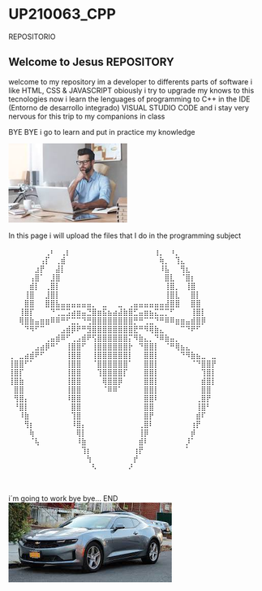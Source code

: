 # UP210063_CPP
REPOSITORIO

## Welcome to Jesus REPOSITORY

welcome to my repository im a developer to differents parts of software i like HTML, CSS & JAVASCRIPT obiously i try to upgrade my knows to this tecnologies
now i learn the lenguages of programming to C++ in the 	IDE (Entorno de desarrollo integrado) VISUAL STUDIO CODE and i stay very nervous for this trip to my companions in class 

BYE BYE i go to learn and put in practice my knowledge


![No images to watch](imagenes/workpeople.jfif)


In this page i will upload the files that I do in the programming subject

     


⠀⠀⠀⠀⠀⠀⠀⢀⠆⠀⢀⡆⠀⠀⠀⠀⠀⠀⠀⠀⠀⠀⠀⠀⠀⠀⠀⠀⢰⡀⠀⠰⡀⠀⠀⠀⠀⠀⠀⠀
⠀⠀⠀⠀⠀⠀⢠⡏⠀⢀⣾⠀⠀⠀⠀⠀⠀⠀⠀⠀⠀⠀⠀⠀⠀⠀⠀⠀⠀⢷⡀⠀⢹⣄⠀⠀⠀⠀⠀⠀
⠀⠀⠀⠀⠀⣰⡟⠀⠀⣼⡇⠀⠀⠀⠀⠀⠀⠀⠀⠀⠀⠀⠀⠀⠀⠀⠀⠀⠀⠸⣧⠀⠀⢻⣆⠀⠀⠀⠀⠀
⠀⠀⠀⠀⢠⣿⠁⠀⣸⣿⠀⠀⠀⠀⠀⠀⠀⠀⠀⠀⠀⠀⠀⠀⠀⠀⠀⠀⠀⠀⣿⣇⠀⠈⣿⡆⠀⠀⠀⠀
⠀⠀⠀⠀⣾⡇⠀⢀⣿⡇⠀⠀⠀⠀⠀⠀⠀⠀⠀⠀⠀⠀⠀⠀⠀⠀⠀⠀⠀⠀⢸⣿⡀⠀⢸⣿⠀⠀⠀⠀
⠀⠀⠀⢸⣿⠀⠀⣸⣿⡇⠀⠀⠀⠀⠀⠀⠀⠀⠀⠀⠀⠀⠀⠀⠀⠀⠀⠀⠀⠀⢸⣿⣇⠀⠀⣿⡇⠀⠀⠀
⠀⠀⠀⣿⣿⠀⠀⣿⣿⣧⣤⣤⣤⣤⣤⣤⡀⠀⣀⠀⠀⣀⠀⢀⣤⣤⣤⣤⣤⣤⣼⣿⣿⠀⠀⣿⣿⠀⠀⠀
⠀⠀⢸⣿⡏⠀⠀⠀⠙⢉⣉⣩⣴⣶⣤⣙⣿⣶⣯⣦⣴⣼⣷⣿⣋⣤⣶⣦⣍⣉⡉⠋⠀⠀⠀⢸⣿⡇⠀⠀
⠀⠀⢿⣿⣷⣤⣶⣶⠿⠿⠛⠋⣉⡉⠙⢛⣿⣿⣿⣿⣿⣿⣿⣿⡛⠛⢉⣉⠙⠛⠿⠿⣶⣶⣤⣾⣿⡿⠀⠀
⠀⠀⠀⠙⠻⠋⠉⠀⠀⠀⣠⣾⡿⠟⠛⣻⣿⣿⣿⣿⣿⣿⣿⣿⣟⠛⠻⢿⣷⣄⠀⠀⠀⠉⠙⠟⠋⠀⠀⠀
⠀⠀⠀⠀⠀⠀⠀⢀⣤⣾⠿⠋⢀⣠⣾⠟⢫⣿⣿⣿⣿⣿⣿⡍⠻⣷⣄⡀⠙⠿⣷⣤⡀⠀⠀⠀⠀⠀⠀⠀
⠀⠀⠀⠀⠀⣠⣴⡿⠛⠁⠀⢸⣿⣿⠋⠀⢸⣿⣿⣿⣿⣿⣿⡗⠀⠙⣿⣿⡇⠀⠈⠛⢿⣦⣄⠀⠀⠀⠀⠀
⢀⠀⣀⣴⣾⠟⠋⠀⠀⠀⠀⢸⣿⣿⠀⠀⢸⣿⣿⣿⣿⣿⣿⡇⠀⠀⣿⣿⡇⠀⠀⠀⠀⠙⠻⣷⣦⣀⠀⣀
⢸⣿⣿⠋⠁⠀⠀⠀⠀⠀⠀⢸⣿⣿⠀⠀⠈⣿⣿⣿⣿⣿⣿⠁⠀⠀⣿⣿⡇⠀⠀⠀⠀⠀⠀⠈⠙⣿⣿⡟
⢸⣿⡏⠀⠀⠀⠀⠀⠀⠀⠀⢸⣿⣿⠀⠀⠀⢹⣿⣿⣿⣿⡏⠀⠀⠀⣿⣿⡇⠀⠀⠀⠀⠀⠀⠀⠀⢹⣿⡇
⢸⣿⣷⠀⠀⠀⠀⠀⠀⠀⠀⢸⣿⣿⠀⠀⠀⠀⢿⣿⣿⡿⠀⠀⠀⠀⣿⣿⡇⠀⠀⠀⠀⠀⠀⠀⠀⣾⣿⡇
⠀⣿⣿⠀⠀⠀⠀⠀⠀⠀⠀⢸⣿⣿⠀⠀⠀⠀⠈⠿⠿⠁⠀⠀⠀⠀⣿⣿⡇⠀⠀⠀⠀⠀⠀⠀⠀⣿⣿⠀
⠀⢻⣿⡄⠀⠀⠀⠀⠀⠀⠀⠸⣿⣿⠀⠀⠀⠀⠀⠀⠀⠀⠀⠀⠀⠀⣿⣿⠇⠀⠀⠀⠀⠀⠀⠀⢀⣿⡟⠀
⠀⠘⣿⡇⠀⠀⠀⠀⠀⠀⠀⠀⣿⣿⠀⠀⠀⠀⠀⠀⠀⠀⠀⠀⠀⠀⣿⣿⠀⠀⠀⠀⠀⠀⠀⠀⢸⣿⠃⠀
⠀⠀⠸⣷⠀⠀⠀⠀⠀⠀⠀⠀⢹⣿⠀⠀⠀⠀⠀⠀⠀⠀⠀⠀⠀⠀⣿⡟⠀⠀⠀⠀⠀⠀⠀⠀⣾⠏⠀⠀
⠀⠀⠀⢻⡆⠀⠀⠀⠀⠀⠀⠀⠸⣿⡄⠀⠀⠀⠀⠀⠀⠀⠀⠀⠀⢀⣿⠇⠀⠀⠀⠀⠀⠀⠀⢰⡟⠀⠀⠀
⠀⠀⠀⠀⢷⠀⠀⠀⠀⠀⠀⠀⠀⢿⡇⠀⠀⠀⠀⠀⠀⠀⠀⠀⠀⢸⡿⠀⠀⠀⠀⠀⠀⠀⠀⡾⠀⠀⠀⠀
⠀⠀⠀⠀⠈⢧⠀⠀⠀⠀⠀⠀⠀⠸⣷⠀⠀⠀⠀⠀⠀⠀⠀⠀⠀⣾⠇⠀⠀⠀⠀⠀⠀⠀⡸⠁⠀⠀⠀⠀
⠀⠀⠀⠀⠀⠀⠀⠀⠀⠀⠀⠀⠀⠀⢹⡆⠀⠀⠀⠀⠀⠀⠀⠀⢰⡟⠀⠀⠀⠀⠀⠀⠀⠀⠁⠀⠀⠀⠀⠀
⠀⠀⠀⠀⠀⠀⠀⠀⠀⠀⠀⠀⠀⠀⠀⢳⠀⠀⠀⠀⠀⠀⠀⠀⡞⠀⠀⠀⠀⠀⠀⠀⠀⠀⠀⠀⠀⠀⠀⠀
⠀⠀⠀⠀⠀⠀⠀⠀⠀⠀⠀⠀⠀⠀⠀⠀⠣⠀⠀⠀⠀⠀⠀⠜⠀⠀⠀⠀⠀⠀⠀⠀⠀⠀⠀⠀⠀⠀⠀⠀



        







⠀⠀⠀⠀⠀

i´m going to work bye bye...
END 
![no image](imagenes/descarga.jfif)
